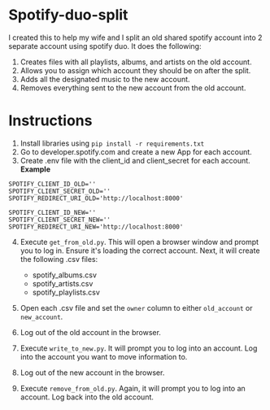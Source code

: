 # Spotify-duo-split
I created this to help my wife and I split an old shared spotify 
account into 2 separate account using spotify duo. It does the following:
1. Creates files with all playlists, albums, and artists on the old account.
2. Allows you to assign which account they should be on after the split.
3. Adds all the designated music to the new account.
4. Removes everything sent to the new account from the old account.

# Instructions

1. Install libraries using `pip install -r requirements.txt`
2. Go to developer.spotify.com and create a new App for each account.
3. Create .env file with the client_id and client_secret for each account.
**Example**
```
SPOTIFY_CLIENT_ID_OLD=''
SPOTIFY_CLIENT_SECRET_OLD=''
SPOTIFY_REDIRECT_URI_OLD='http://localhost:8000'

SPOTIFY_CLIENT_ID_NEW=''
SPOTIFY_CLIENT_SECRET_NEW=''
SPOTIFY_REDIRECT_URI_NEW='http://localhost:8000'
```
4. Execute `get_from_old.py`. This will open a browser window and prompt you to log in. Ensure it's loading the correct 
account. Next, it will create the following .csv files:
   * spotify_albums.csv
   * spotify_artists.csv
   * spotify_playlists.csv

5. Open each .csv file and set the `owner` column to either `old_account` or `new_account`.
6. Log out of the old account in the browser.
7. Execute `write_to_new.py`. It will prompt you to log into an account. Log into the account you want to move 
information to.
8. Log out of the new account in the browser.
9. Execute `remove_from_old.py`. Again, it will prompt you to log into an account. Log back into the old account.

